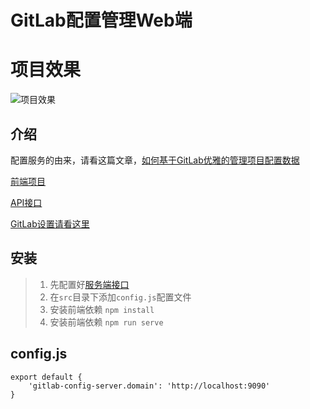 
# GitLab配置管理Web端

# 项目效果
![项目效果](https://user-gold-cdn.xitu.io/2019/11/29/16eb503c8adbc967?w=1024&h=639&f=gif&s=2885973)

## 介绍
配置服务的由来，请看这篇文章，[如何基于GitLab优雅的管理项目配置数据](https://juejin.im/post/5de25c335188256e8a10313c)

[前端项目](https://github.com/iroben/gitlab-config-web)

[API接口](https://github.com/iroben/gitlab-config-server)

[GitLab设置请看这里](https://juejin.im/post/5dde281be51d45330766503f)


## 安装
> 1. 先配置好[服务端接口](https://github.com/iroben/gitlab-config-server)
> 2. 在`src`目录下添加`config.js`配置文件
> 3. 安装前端依赖 `npm install`
> 4. 安装前端依赖 `npm run serve`

## config.js

    export default {
        'gitlab-config-server.domain': 'http://localhost:9090'
    }


